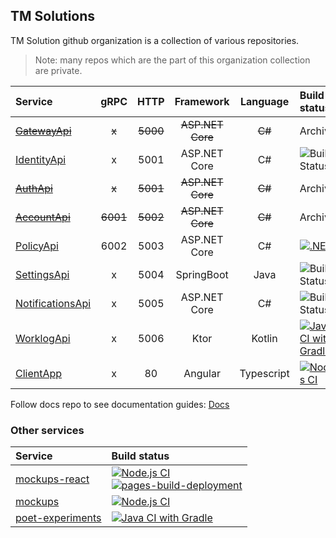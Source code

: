 ## TM Solutions

TM Solution github organization is a collection of various repositories.

> Note: many repos which are the part of this organization collection are private. 

| Service          |   gRPC   |   HTTP   |       Framework       | Language | Build status |
| :--------------- | :------: | :------: | :--------------: | :------: | :--- |
| ~~[GatewayApi](https://github.com/itsbibeksaini/GatewayApi)~~       |    ~~x~~     |   ~~5000~~   |   ~~ASP.NET Core~~   |    ~~C#~~    | Archived |
| [IdentityApi](https://github.com/itsbibeksaini/IdentityApi)      |    x     |   5001   |   ASP.NET Core   |    C#    | ![Build Status](https://github.com/TMExperimentals/IdentityApi/actions/workflows/dotnet.yml/badge.svg) |
| ~~[AuthApi](https://github.com/itsbibeksaini/AuthApi)~~      |  ~~x~~   | ~~5001~~ | ~~ASP.NET Core~~ |  ~~C#~~  | Archived |
| ~~[AccountApi](https://github.com/itsbibeksaini/AccountApi)~~   | ~~6001~~ | ~~5002~~ | ~~ASP.NET Core~~ |  ~~C#~~  | Archived |
| [PolicyApi](https://github.com/itsbibeksaini/PolicyApi)        |   6002   |   5003   |   ASP.NET Core   |    C#    | [![.NET](https://github.com/TMExperimentals/PolicyApi/actions/workflows/dotnet.yml/badge.svg)](https://github.com/TMExperimentals/PolicyApi/actions/workflows/dotnet.yml) | 
| [SettingsApi](https://github.com/itsbibeksaini/SettingsApi)      |    x     |   5004   |    SpringBoot    |   Java   | ![Build Status](https://github.com/TMExperimentals/SettingsApi/actions/workflows/gradle.yml/badge.svg) | 
| [NotificationsApi](https://github.com/itsbibeksaini/NotificationApi) |    x     |   5005   |   ASP.NET Core   |    C#    | ![Build Status](https://github.com/TMExperimentals/NotificationApi/actions/workflows/dotnet.yml/badge.svg) |
| [WorklogApi](https://github.com/TMExperimentals/WorklogApi) | x | 5006 | Ktor | Kotlin | [![Java CI with Gradle](https://github.com/TMExperimentals/WorklogApi/actions/workflows/gradle.yml/badge.svg)](https://github.com/TMExperimentals/WorklogApi/actions/workflows/gradle.yml) |
| [ClientApp](https://github.com/itsbibeksaini/ClientApp) | x | 80 | Angular | Typescript | [![Node.js CI](https://github.com/TMExperimentals/ClientApp/actions/workflows/node.js.yml/badge.svg)](https://github.com/TMExperimentals/ClientApp/actions/workflows/node.js.yml) |

Follow docs repo to see documentation guides: [Docs](https://github.com/TMExperimentals/docs)

### Other services

| Service | Build status |
| :------ | :----------- |
| [mockups-react](https://github.com/TMExperimentals/mockups-react) | [![Node.js CI](https://github.com/TMExperimentals/mockups-react/actions/workflows/node.js.yml/badge.svg)](https://github.com/TMExperimentals/mockups-react/actions/workflows/node.js.yml) <br/> [![pages-build-deployment](https://github.com/TMExperimentals/mockups-react/actions/workflows/pages/pages-build-deployment/badge.svg)](https://github.com/TMExperimentals/mockups-react/actions/workflows/pages/pages-build-deployment) |
| [mockups](https://github.com/TMExperimentals/mockups) | [![Node.js CI](https://github.com/TMExperimentals/mockups/actions/workflows/node.js.yml/badge.svg)](https://github.com/TMExperimentals/mockups/actions/workflows/node.js.yml) |
| [poet-experiments](https://github.com/TMExperimentals/poet-experiments) | [![Java CI with Gradle](https://github.com/TMExperimentals/poet-experiments/actions/workflows/build.yml/badge.svg)](https://github.com/TMExperimentals/poet-experiments/actions/workflows/build.yml) |
